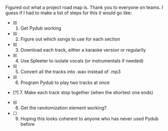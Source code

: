 Figured out what a project road map is. Thank you to everyone on teams.
I guess if I had to make a list of steps for this it would go like:
- [x] 1. Get Pydub working
- [x] 2. Figure out which songs to use for each section
- [x] 3. Download each track, either a karaoke version or regularlly
- [x] 4. Use Spleeter to isolate vocals (or instrumentals if needed)
- [x] 5. Convert all the tracks into .wav instead of .mp3
- [x] 6. Program Pydub to play two tracks at once
- [?] 7. Make each track stop together (when the shortest one ends)
- [x] 8. Get the randomization element working?
- [ ] 9. Hoping this looks coherent to anyone who has never used Pydub before

